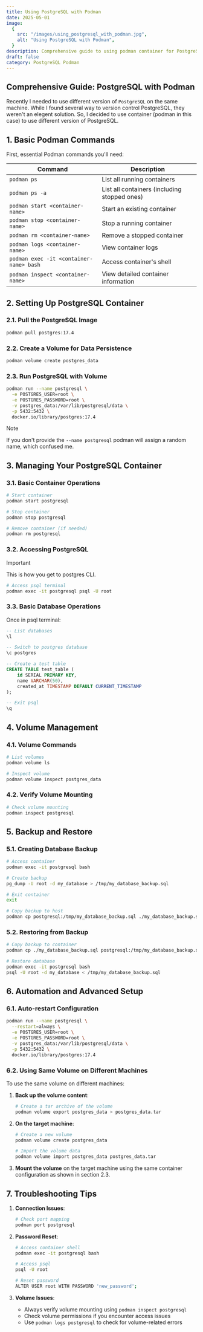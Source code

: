 ```yaml
---
title: Using PostgreSQL with Podman
date: 2025-05-01
image:
  {
    src: "/images/using_postgresql_with_podman.jpg",
    alt: "Using PostgreSQL with Podman",
  }
description: Comprehensive guide to using podman container for PostgreSQL
draft: false
category: PostgreSQL Podman
---
```


## Comprehensive Guide: PostgreSQL with Podman

Recently I needed to use different version of `PostgreSQL` on the same machine. While I found several way to version control PostgreSQL, they weren't an elegent solution. So, I decided to use container (podman in this case) to use different version of PostgreSQL.

## 1. Basic Podman Commands

First, essential Podman commands you'll need:

| **Command**                             | **Description**                              |
| --------------------------------------- | -------------------------------------------- |
| `podman ps`                             | List all running containers                  |
| `podman ps -a`                          | List all containers (including stopped ones) |
| `podman start <container-name>`         | Start an existing container                  |
| `podman stop <container-name>`          | Stop a running container                     |
| `podman rm <container-name>`            | Remove a stopped container                   |
| `podman logs <container-name>`          | View container logs                          |
| `podman exec -it <container-name> bash` | Access container's shell                     |
| `podman inspect <container-name>`       | View detailed container information          |

## 2. Setting Up PostgreSQL Container

### 2.1. Pull the PostgreSQL Image

```bash
podman pull postgres:17.4
```

### 2.2. Create a Volume for Data Persistence

```bash
podman volume create postgres_data
```

### 2.3. Run PostgreSQL with Volume

```bash
podman run --name postgresql \
  -e POSTGRES_USER=root \
  -e POSTGRES_PASSWORD=root \
  -v postgres_data:/var/lib/postgresql/data \
  -p 5432:5432 \
  docker.io/library/postgres:17.4
```

> [!Note]
> If you don't provide the `--name postgresql` podman will assign a random name, which confused me.

## 3. Managing Your PostgreSQL Container

### 3.1. Basic Container Operations

```bash
# Start container
podman start postgresql

# Stop container
podman stop postgresql

# Remove container (if needed)
podman rm postgresql
```

### 3.2. Accessing PostgreSQL

> [!Important]
> This is how you get to postgres CLI.

```bash
# Access psql terminal
podman exec -it postgresql psql -U root
```

### 3.3. Basic Database Operations

Once in psql terminal:

```sql
-- List databases
\l

-- Switch to postgres database
\c postgres

-- Create a test table
CREATE TABLE test_table (
    id SERIAL PRIMARY KEY,
    name VARCHAR(50),
    created_at TIMESTAMP DEFAULT CURRENT_TIMESTAMP
);

-- Exit psql
\q
```

## 4. Volume Management

### 4.1. Volume Commands

```bash
# List volumes
podman volume ls

# Inspect volume
podman volume inspect postgres_data
```

### 4.2. Verify Volume Mounting

```bash
# Check volume mounting
podman inspect postgresql
```

## 5. Backup and Restore

### 5.1. Creating Database Backup

```bash
# Access container
podman exec -it postgresql bash

# Create backup
pg_dump -U root -d my_database > /tmp/my_database_backup.sql

# Exit container
exit

# Copy backup to host
podman cp postgresql:/tmp/my_database_backup.sql ./my_database_backup.sql
```

### 5.2. Restoring from Backup

```bash
# Copy backup to container
podman cp ./my_database_backup.sql postgresql:/tmp/my_database_backup.sql

# Restore database
podman exec -it postgresql bash
psql -U root -d my_database < /tmp/my_database_backup.sql
```

## 6. Automation and Advanced Setup

### 6.1. Auto-restart Configuration

```bash
podman run --name postgresql \
  --restart=always \
  -e POSTGRES_USER=root \
  -e POSTGRES_PASSWORD=root \
  -v postgres_data:/var/lib/postgresql/data \
  -p 5432:5432 \
  docker.io/library/postgres:17.4
```

### 6.2. Using Same Volume on Different Machines

To use the same volume on different machines:

1. **Back up the volume content**:

   ```bash
   # Create a tar archive of the volume
   podman volume export postgres_data > postgres_data.tar
   ```

2. **On the target machine**:

   ```bash
   # Create a new volume
   podman volume create postgres_data

   # Import the volume data
   podman volume import postgres_data postgres_data.tar
   ```

3. **Mount the volume** on the target machine using the same container configuration as shown in section 2.3.

## 7. Troubleshooting Tips

1. **Connection Issues**:

   ```bash
   # Check port mapping
   podman port postgresql
   ```

2. **Password Reset**:

   ```bash
   # Access container shell
   podman exec -it postgresql bash

   # Access psql
   psql -U root

   # Reset password
   ALTER USER root WITH PASSWORD 'new_password';
   ```

3. **Volume Issues**:
   - Always verify volume mounting using `podman inspect postgresql`
   - Check volume permissions if you encounter access issues
   - Use `podman logs postgresql` to check for volume-related errors
